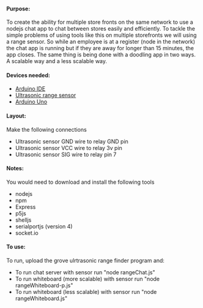 #### Purpose: 

To create the ability for multiple store fronts on the same network to use a nodejs chat app to chat between stores easily and efficiently. To tackle the simple problems of using tools like this on multiple storefronts we will using a range sensor. So while an employee is at a register (node in the network) the chat app is running but if they are away for longer than 15 minutes, the app closes. The same thing is being done with a doodling app in two ways. A scalable way and a less scalable way.

#### Devices needed:
- [Arduino IDE](https://www.arduino.cc/en/Main/Software)
- [Ultrasonic range sensor](http://wiki.seeedstudio.com/Grove-Ultrasonic_Ranger/)
- [Arduino Uno](https://store.arduino.cc/usa/arduino-uno-rev3)

#### Layout:
Make the following connections
- Ultrasonic sensor GND wire to relay GND pin
- Ultrasonic sensor VCC wire to relay 3v pin
- Ultrasonic sensor SIG wire to relay pin 7

#### Notes:
You would need to download and install the following tools
- nodejs
- npm
- Express
- p5js
- shelljs
- serialportjs (version 4)
- socket.io

#### To use:
To run, upload the grove ulrtrasonic range finder program and:
- To run chat server with sensor run "node rangeChat.js"
- To run whiteboard (more scalable) with sensor run "node rangeWhiteboard-p.js"
- To run whiteboard (less scalable) with sensor run "node rangeWhiteboard.js"


